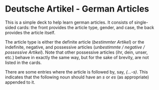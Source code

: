 # Deutsche Artikel - German Articles

This is a simple deck to help learn german articles. It consists of single-sided cards: the front provides the article type, gender, and case, the back provides the article itself.

The article type is either the definite article (*bestimmter Artikel*) or the indefinite, negative, and possessive articles (*unbestimmte / negative / possessive Artikel*). Note that other possessive articles (ihr, dein, unser, etc.) behave in exactly the same way, but for the sake of brevity, are not listed in the cards.

There are some entries where the article is followed by, say, *(...-s)*. This indicates that the following noun should have an *s* or *es* (as appropriate) appended to it.
